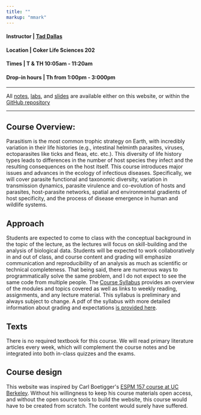 ```yaml
---
title: ""
markup: "mmark"
---
```


  


 
#### Instructor | [Tad Dallas](https://taddallas.github.io)  
#### Location   |   Coker Life Sciences 202
#### Times      |  T & TH 10:05am - 11:20am     
#### Drop-in hours |  Th from 1:00pm - 3:000pm  

---

All [notes](https://github.com/dallasLab/diseaseEcology/tree/master/content/pdfNotes), [labs](https://github.com/dallasLab/diseaseEcology/tree/master/content/lab), and [slides](https://github.com/dallasLab/diseaseEcology/tree/master/content/code) are available either on this website, or within the [GitHub repository](https://github.com/dallaslab/diseaseEcology)


--- 

## Course Overview:


Parasitism is the most common trophic strategy on Earth, with incredibly variation in their life histories (e.g., intestinal helminth parasites, viruses, ectoparasites like ticks and fleas, etc. etc.). This diversity of life history types leads to differences in the number of host species they infect and the resulting consequences on the host itself. This course introduces major issues and advances in the ecology of infectious diseases. Specifically, we will cover parasite functional and taxonomic diversity, variation in transmission dynamics, parasite virulence and co-evolution of hosts and parasites, host-parasite networks, spatial and environmental gradients of host specificity, and the process of disease emergence in human and wildlife systems. 




## Approach

Students are expected to come to class with the conceptual background in the topic of the lecture, as the lectures will focus on skill-building and the analysis of biological data. Students will be expected to work collaboratively in and out of class, and course content and grading will emphasize communication and reproducibility of an analysis as much as scientific or technical completeness. That being said, there are numerous ways to programmatically solve the same problem, and I do not expect to see the same code from multiple people. The [Course Syllabus](/syllabus/) provides an overview of the modules and topics covered as well as links to weekly reading, assignments, and any lecture material. This syllabus is preliminary and always subject to change. A pdf of the syllabus with more detailed information about grading and expectations [is provided here](/DallasBIOL531Syllabus.pdf).





## Texts

There is no required textbook for this course. We will read primary literature articles every week, which will complement the course notes and be integrated into both in-class quizzes and the exams. 





## Course design

This website was inspired by Carl Boetigger's [ESPM 157 course at UC Berkeley](https://espm-157.carlboettiger.info/). Without his willingness to keep his course materials open access, and without the open source tools to build the website, this course would have to be created from scratch. The content would surely have suffered. 



<!-- Google tag (gtag.js) -->
<script async src="https://www.googletagmanager.com/gtag/js?id=G-ZP9LD1Z55D"></script>
<script>
  window.dataLayer = window.dataLayer || [];
  function gtag(){dataLayer.push(arguments);}
  gtag('js', new Date());

  gtag('config', 'G-ZP9LD1Z55D');
</script>
